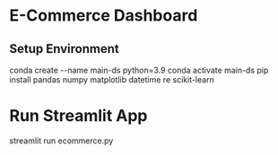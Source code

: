 # E-Commerce Dashboard
## Setup Environment
conda create --name main-ds python=3.9
conda activate main-ds
pip install pandas numpy matplotlib datetime re scikit-learn
# Run Streamlit App
streamlit run ecommerce.py
